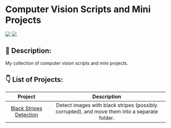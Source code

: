 # Computer Vision Scripts and Mini Projects

![](https://img.shields.io/github/license/andrematte/computer-vision-scripts?color=red&label=License&style=for-the-badge) ![](https://img.shields.io/github/stars/andrematte/computer-vision-scripts?logo=github&style=for-the-badge)

## 💬 Description:
My collection of computer vision scripts and mini projects.

## 👇 List of Projects:

| Project | Description |
|  :---:  |    :---:    |
| [Black Stripes Detection](https://github.com/andrematte/computer-vision-scripts/tree/main/black_stripes_detection) | Detect images with black stripes (possibly corrupted), and move them into a separate folder. |
